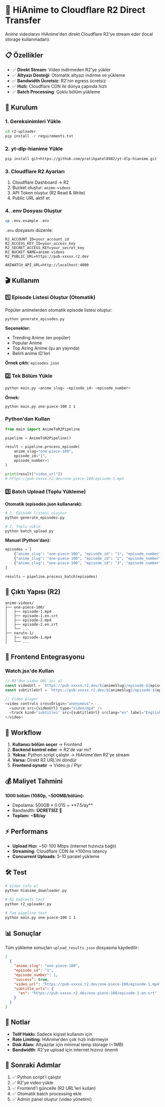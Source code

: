 # 🚀 HiAnime to Cloudflare R2 Direct Transfer

Anime videolarını HiAnime'den direkt Cloudflare R2'ye stream eder (local storage kullanmadan).

## 📋 Özellikler

- ✅ **Direkt Stream**: Video indirmeden R2'ye yükler
- ✅ **Altyazı Desteği**: Otomatik altyazı indirme ve yükleme
- ✅ **Bandwidth Ücretsiz**: R2'nin egress ücretsiz
- ✅ **Hızlı**: Cloudflare CDN ile dünya çapında hızlı
- ✅ **Batch Processing**: Çoklu bölüm yükleme

## 🔧 Kurulum

### 1. Gereksinimleri Yükle

```bash
cd r2-uploader
pip install -r requirements.txt
```

### 2. yt-dlp-hianime Yükle

```bash
pip install git+https://github.com/pratikpatel8982/yt-dlp-hianime.git
```

### 3. Cloudflare R2 Ayarları

1. Cloudflare Dashboard → R2
2. Bucket oluştur: `anime-videos`
3. API Token oluştur (R2 Read & Write)
4. Public URL aktif et

### 4. .env Dosyası Oluştur

```bash
cp .env.example .env
```

`.env` dosyasını düzenle:

```env
R2_ACCOUNT_ID=your_account_id
R2_ACCESS_KEY_ID=your_access_key
R2_SECRET_ACCESS_KEY=your_secret_key
R2_BUCKET_NAME=anime-videos
R2_PUBLIC_URL=https://pub-xxxxx.r2.dev

ANIWATCH_API_URL=http://localhost:4000
```

## 🎬 Kullanım

### 1️⃣ Episode Listesi Oluştur (Otomatik)

Popüler animelerden otomatik episode listesi oluştur:

```bash
python generate_episodes.py
```

**Seçenekler:**
- Trending Anime (en popüler)
- Popular Anime
- Top Airing Anime (şu an yayında)
- Belirli anime ID'leri

**Örnek çıktı:** `episodes.json`

### 2️⃣ Tek Bölüm Yükle

```bash
python main.py <anime_slug> <episode_id> <episode_number>
```

**Örnek:**
```bash
python main.py one-piece-100 1 1
```

### Python'dan Kullan

```python
from main import AnimeToR2Pipeline

pipeline = AnimeToR2Pipeline()

result = pipeline.process_episode(
    anime_slug="one-piece-100",
    episode_id="1",
    episode_number=1
)

print(result["video_url"])
# https://pub-xxxxx.r2.dev/one-piece-100/episode-1.mp4
```

### 3️⃣ Batch Upload (Toplu Yükleme)

**Otomatik (episodes.json kullanarak):**

```bash
# 1. Episode listesi oluştur
python generate_episodes.py

# 2. Toplu yükle
python batch_upload.py
```

**Manuel (Python'dan):**

```python
episodes = [
    {"anime_slug": "one-piece-100", "episode_id": "1", "episode_number": 1},
    {"anime_slug": "one-piece-100", "episode_id": "2", "episode_number": 2},
    {"anime_slug": "one-piece-100", "episode_id": "3", "episode_number": 3},
]

results = pipeline.process_batch(episodes)
```

## 📁 Çıktı Yapısı (R2)

```
anime-videos/
├── one-piece-100/
│   ├── episode-1.mp4
│   ├── episode-1.en.srt
│   ├── episode-2.mp4
│   ├── episode-2.en.srt
│   └── ...
├── naruto-1/
│   ├── episode-1.mp4
│   └── ...
```

## 🎥 Frontend Entegrasyonu

### Watch.jsx'de Kullan

```javascript
// R2'den video URL'ini al
const videoUrl = `https://pub-xxxxx.r2.dev/${animeSlug}/episode-${episodeNumber}.mp4`
const subtitleUrl = `https://pub-xxxxx.r2.dev/${animeSlug}/episode-${episodeNumber}.en.srt`

// Video player
<video controls crossOrigin="anonymous">
  <source src={videoUrl} type="video/mp4" />
  <track kind="subtitles" src={subtitleUrl} srclang="en" label="English" />
</video>
```

## 🔄 Workflow

1. **Kullanıcı bölüm seçer** → Frontend
2. **Backend kontrol eder** → R2'de var mı?
3. **Yoksa:** Python script çalıştır → HiAnime'den R2'ye stream
4. **Varsa:** Direkt R2 URL'ini döndür
5. **Frontend oynatır** → Video.js / Plyr

## 💰 Maliyet Tahmini

**1000 bölüm (1080p, ~500MB/bölüm):**
- Depolama: 500GB × $0.015 = **$7.5/ay**
- Bandwidth: **ÜCRETSİZ** 🎉
- **Toplam: ~$8/ay**

## ⚡ Performans

- **Upload Hızı**: ~50-100 Mbps (internet hızınıza bağlı)
- **Streaming**: Cloudflare CDN ile <100ms latency
- **Concurrent Uploads**: 5-10 paralel yükleme

## 🛠️ Test

```bash
# Video info al
python hianime_downloader.py

# R2 bağlantı test
python r2_uploader.py

# Tam pipeline test
python main.py one-piece-100 1 1
```

## 📊 Sonuçlar

Tüm yükleme sonuçları `upload_results.json` dosyasına kaydedilir:

```json
[
  {
    "anime_slug": "one-piece-100",
    "episode_id": "1",
    "episode_number": 1,
    "success": true,
    "video_url": "https://pub-xxxxx.r2.dev/one-piece-100/episode-1.mp4",
    "subtitle_urls": {
      "en": "https://pub-xxxxx.r2.dev/one-piece-100/episode-1.en.srt"
    }
  }
]
```

## 🚨 Notlar

- **Telif Hakkı**: Sadece kişisel kullanım için
- **Rate Limiting**: HiAnime'den çok hızlı indirmeyin
- **Disk Alanı**: Altyazılar için minimal temp storage (~1MB)
- **Bandwidth**: R2'ye upload için internet hızınız önemli

## 🎯 Sonraki Adımlar

1. ✅ Python script'i çalıştır
2. ✅ R2'ye video yükle
3. ✅ Frontend'i güncelle (R2 URL'leri kullan)
4. ✅ Otomatik batch processing ekle
5. ✅ Admin panel oluştur (video yönetimi)
